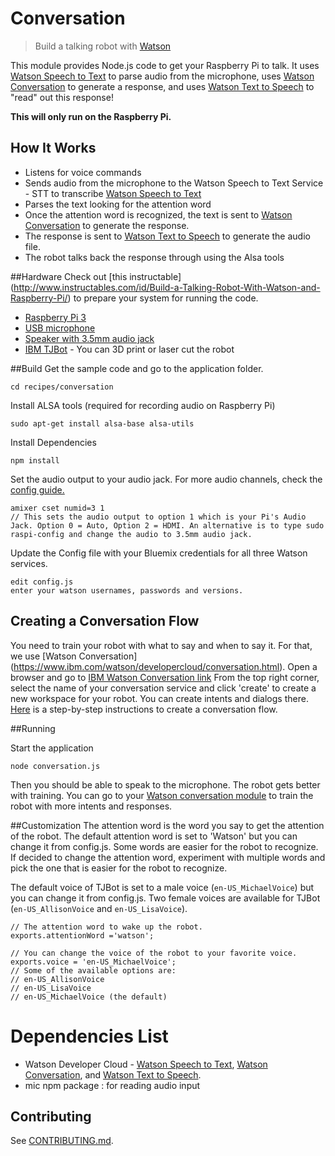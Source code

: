 # Conversation

> Build a talking robot with [Watson](https://www.ibm.com/watson/developercloud/conversation.html)

This module provides Node.js code to get your Raspberry Pi to talk. It uses [Watson Speech to Text](https://www.ibm.com/watson/developercloud/speech-to-text.html) to parse audio from the microphone, uses [Watson Conversation](https://www.ibm.com/watson/developercloud/conversation.html) to generate a response, and uses [Watson Text to Speech](https://www.ibm.com/watson/developercloud/text-to-speech.html) to "read" out this response!

**This will only run on the Raspberry Pi.**


## How It Works
- Listens for voice commands
- Sends audio from the microphone to the Watson Speech to Text Service - STT to transcribe [Watson Speech to Text](https://www.ibm.com/watson/developercloud/speech-to-text.html)
- Parses the text looking for the attention word 
- Once the attention word is recognized, the text is sent to [Watson Conversation](https://www.ibm.com/watson/developercloud/conversation.html) to generate the response.
- The response is sent to [Watson Text to Speech](https://www.ibm.com/watson/developercloud/text-to-speech.html) to generate the audio file.
- The robot talks back the response through using the Alsa tools

##Hardware
Check out [this instructable] (http://www.instructables.com/id/Build-a-Talking-Robot-With-Watson-and-Raspberry-Pi/) to prepare your system for running the code.

- [Raspberry Pi 3](https://www.amazon.com/dp/B01C6Q2GSY/ref=wl_it_dp_o_pC_nS_ttl?_encoding=UTF8&colid=1BLM6IHU3K1MA&coliid=I1WPZOVL411972)
- [USB microphone](https://www.amazon.com/dp/B005BRET3G/ref=wl_it_dp_o_pC_nS_ttl?_encoding=UTF8&colid=1BLM6IHU3K1MA&coliid=I1C98I7HIFPNJE)
- [Speaker with 3.5mm audio jack](https://www.amazon.com/gp/product/B014SOKX1E/ref=oh_aui_detailpage_o00_s00?ie=UTF8&psc=1)
- [IBM TJBot](http://ibm.biz/mytjbot) - You can 3D print or laser cut the robot

##Build
Get the sample code and go to the application folder.

    cd recipes/conversation

Install ALSA tools (required for recording audio on Raspberry Pi)

    sudo apt-get install alsa-base alsa-utils

Install Dependencies

    npm install

Set the audio output to your audio jack. For more audio channels, check the [config guide. ](https://www.raspberrypi.org/documentation/configuration/audio-config.md)

    amixer cset numid=3 1    
    // This sets the audio output to option 1 which is your Pi's Audio Jack. Option 0 = Auto, Option 2 = HDMI. An alternative is to type sudo raspi-config and change the audio to 3.5mm audio jack.
    
Update the Config file with your Bluemix credentials for all three Watson services.

    edit config.js
    enter your watson usernames, passwords and versions.

## Creating a Conversation Flow
You need to train your robot with what to say and when to say it. For that, we use [Watson Conversation] (https://www.ibm.com/watson/developercloud/conversation.html). Open a browser and go to [IBM Watson Conversation link](http://www.ibmwatsonconversation.com)
From the top right corner, select the name of your conversation service and click 'create' to create a new workspace for your robot. You can create intents and dialogs there. [Here](http://www.instructables.com/id/Build-a-Talking-Robot-With-Watson-and-Raspberry-Pi/#step6) is a step-by-step instructions to create a conversation flow.

##Running

Start the application

    node conversation.js

Then you should be able to speak to the microphone.
The robot gets better with training. You can go to your [Watson conversation module](http://www.ibmwatsonconversation.com) to train the robot with more intents and responses.

##Customization
The attention word is the word you say to get the attention of the robot.
The default attention word is set to 'Watson' but you can change it from config.js. Some words are easier for the robot to recognize. If decided to change the attention word, experiment with multiple words and pick the one that is easier for the robot to recognize.

The default voice of TJBot is set to a male voice (`en-US_MichaelVoice`) but you can change it from config.js. Two female voices are available for TJBot (`en-US_AllisonVoice` and `en-US_LisaVoice`).

    // The attention word to wake up the robot.
	exports.attentionWord ='watson';

	// You can change the voice of the robot to your favorite voice.
	exports.voice = 'en-US_MichaelVoice';
	// Some of the available options are:
	// en-US_AllisonVoice
	// en-US_LisaVoice
	// en-US_MichaelVoice (the default)
	
# Dependencies List

- Watson Developer Cloud - [Watson Speech to Text](https://www.ibm.com/watson/developercloud/speech-to-text.html), [Watson Conversation](https://www.ibm.com/watson/developercloud/conversation.html), and [Watson Text to Speech](https://www.ibm.com/watson/developercloud/text-to-speech.html).
- mic npm package : for reading audio input


## Contributing
See [CONTRIBUTING.md](../../CONTRIBUTING.md).
